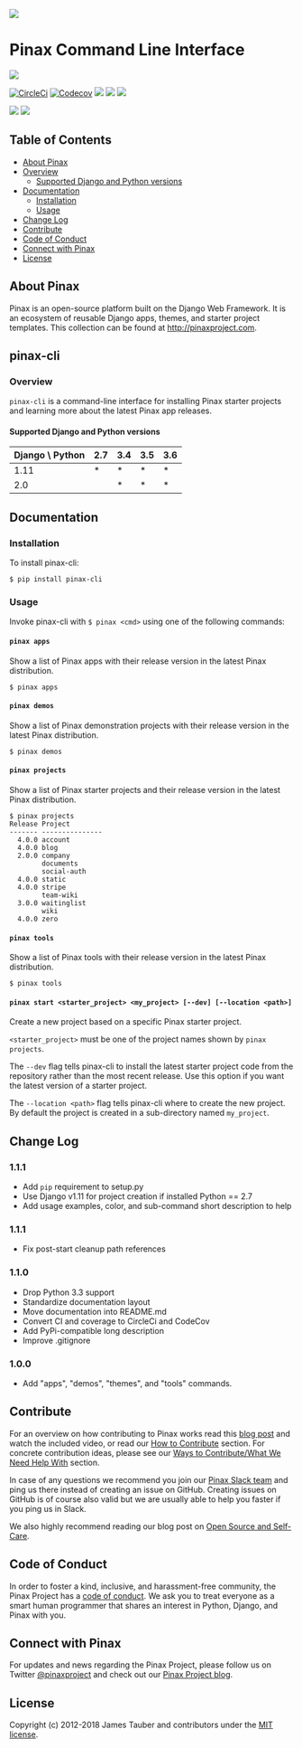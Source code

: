 ![](http://pinaxproject.com/pinax-design/patches/pinax-cli.svg)

# Pinax Command Line Interface

[![](https://img.shields.io/pypi/v/pinax-cli.svg)](https://pypi.python.org/pypi/pinax-cli/)

[![CircleCi](https://img.shields.io/circleci/project/github/pinax/pinax-cli.svg)](https://circleci.com/gh/pinax/pinax-cli)
[![Codecov](https://img.shields.io/codecov/c/github/pinax/pinax-cli.svg)](https://codecov.io/gh/pinax/pinax-cli)
[![](https://img.shields.io/github/contributors/pinax/pinax-cli.svg)](https://github.com/pinax/pinax-cli/graphs/contributors)
[![](https://img.shields.io/github/issues-pr/pinax/pinax-cli.svg)](https://github.com/pinax/pinax-cli/pulls)
[![](https://img.shields.io/github/issues-pr-closed/pinax/pinax-cli.svg)](https://github.com/pinax/pinax-cli/pulls?q=is%3Apr+is%3Aclosed)

[![](http://slack.pinaxproject.com/badge.svg)](http://slack.pinaxproject.com/)
[![](https://img.shields.io/badge/license-MIT-blue.svg)](https://opensource.org/licenses/MIT)


## Table of Contents

* [About Pinax](#about-pinax)
* [Overview](#overview)
  * [Supported Django and Python versions](#supported-django-and-python-versions)
* [Documentation](#documentation)
  * [Installation](#installation)
  * [Usage](#usage)
* [Change Log](#change-log)
* [Contribute](#contribute)
* [Code of Conduct](#code-of-conduct)
* [Connect with Pinax](#connect-with-pinax)
* [License](#license)


## About Pinax

Pinax is an open-source platform built on the Django Web Framework. It is an ecosystem of reusable
Django apps, themes, and starter project templates. This collection can be found at http://pinaxproject.com.


## pinax-cli

### Overview

`pinax-cli` is a command-line interface for installing Pinax starter projects
and learning more about the latest Pinax app releases.

#### Supported Django and Python versions

Django \ Python | 2.7 | 3.4 | 3.5 | 3.6
--------------- | --- | --- | --- | ---
1.11 |  *  |  *  |  *  |  *  
2.0  |     |  *  |  *  |  *


## Documentation

### Installation

To install pinax-cli:

```shell
$ pip install pinax-cli
```

### Usage

Invoke pinax-cli with `$ pinax <cmd>` using one of the following commands:

#### `pinax apps`

Show a list of Pinax apps with their release version in the latest Pinax distribution.

```shell
$ pinax apps
```

#### `pinax demos`

Show a list of Pinax demonstration projects with their release version in the latest Pinax distribution.

```shell
$ pinax demos
```

#### `pinax projects`

Show a list of Pinax starter projects and their release version in the latest Pinax distribution.

```shell
$ pinax projects
Release Project
------- ---------------
  4.0.0 account
  4.0.0 blog
  2.0.0 company
        documents
        social-auth
  4.0.0 static
  4.0.0 stripe
        team-wiki
  3.0.0 waitinglist
        wiki
  4.0.0 zero
```

#### `pinax tools`

Show a list of Pinax tools with their release version in the latest Pinax distribution.

```shell
$ pinax tools
```

#### `pinax start <starter_project> <my_project> [--dev] [--location <path>]`

Create a new project based on a specific Pinax starter project.

`<starter_project>` must be one of the project names shown by `pinax projects`.

The `--dev` flag tells pinax-cli to install the latest starter project code from the repository rather than the most recent release.
Use this option if you want the latest version of a starter project.

The `--location <path>` flag tells pinax-cli where to create the new project. By default
the project is created in a sub-directory named `my_project`. 

## Change Log

### 1.1.1

* Add `pip` requirement to setup.py
* Use Django v1.11 for project creation if installed Python == 2.7
* Add usage examples, color, and sub-command short description to help

### 1.1.1

* Fix post-start cleanup path references

### 1.1.0

* Drop Python 3.3 support
* Standardize documentation layout
* Move documentation into README.md
* Convert CI and coverage to CircleCi and CodeCov
* Add PyPi-compatible long description
* Improve .gitignore

### 1.0.0

* Add "apps", "demos", "themes", and "tools" commands.


## Contribute

For an overview on how contributing to Pinax works read this [blog post](http://blog.pinaxproject.com/2016/02/26/recap-february-pinax-hangout/)
and watch the included video, or read our [How to Contribute](http://pinaxproject.com/pinax/how_to_contribute/) section.
For concrete contribution ideas, please see our
[Ways to Contribute/What We Need Help With](http://pinaxproject.com/pinax/ways_to_contribute/) section.

In case of any questions we recommend you join our [Pinax Slack team](http://slack.pinaxproject.com)
and ping us there instead of creating an issue on GitHub. Creating issues on GitHub is of course
also valid but we are usually able to help you faster if you ping us in Slack.

We also highly recommend reading our blog post on [Open Source and Self-Care](http://blog.pinaxproject.com/2016/01/19/open-source-and-self-care/).


## Code of Conduct

In order to foster a kind, inclusive, and harassment-free community, the Pinax Project
has a [code of conduct](http://pinaxproject.com/pinax/code_of_conduct/).
We ask you to treat everyone as a smart human programmer that shares an interest in Python, Django, and Pinax with you.


## Connect with Pinax

For updates and news regarding the Pinax Project, please follow us on Twitter [@pinaxproject](https://twitter.com/pinaxproject)
and check out our [Pinax Project blog](http://blog.pinaxproject.com).


## License

Copyright (c) 2012-2018 James Tauber and contributors under the [MIT license](https://opensource.org/licenses/MIT).
